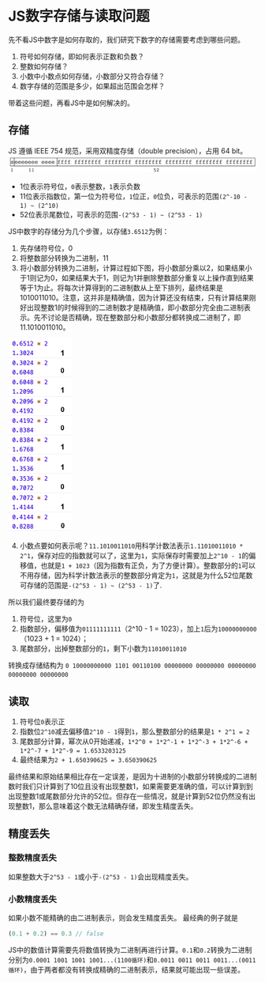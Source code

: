 # JS数字存储与读取问题
先不看JS中数字是如何存取的，我们研究下数字的存储需要考虑到哪些问题。
1. 符号如何存储，即如何表示正数和负数？
2. 整数如何存储？
3. 小数中小数点如何存储，小数部分又符合存储？
4. 数字存储的范围是多少，如果超出范围会怎样？

带着这些问题，再看JS中是如何解决的。

## 存储
JS 遵循 IEEE 754 规范，采用双精度存储（double precision），占用 64 bit。
![二进制存储](../images/binary-storage.png)
- 1位表示符号位，`0`表示整数，`1`表示负数
- 11位表示指数位，第一位为符号位，`1`位正，`0`位负，可表示的范围`(2^-10 - 1) ~ (2^10)`
- 52位表示尾数位，可表示的范围`-(2^53 - 1) ~ (2^53 - 1)`

JS中数字的存储分为几个步骤，以存储`3.6512`为例：
1. 先存储符号位，0
2. 将整数部分转换为二进制，11
3. 将小数部分转换为二进制，计算过程如下图，将小数部分乘以2，如果结果小于1则记为0，如果结果大于1，则记为1并删除整数部分重复以上操作直到结果等于1为止。将每次计算得到的二进制数从上至下排列，最终结果是1010011010。注意，这并非是精确值，因为计算还没有结束，只有计算结果刚好出现整数1的时候得到的二进制数才是精确值，即小数部分完全由二进制表示。先不讨论是否精确，现在整数部分和小数部分都转换成二进制了，即11.1010011010。

![小数转二进制](../images/decimal-to-binary.png)

4. 小数点要如何表示呢？`11.1010011010`用科学计数法表示`1.11010011010 * 2^1`，保存对应的指数就可以了，这里为`1`，实际保存时需要加上`2^10 - 1`的偏移值，也就是`1 + 1023`（因为指数有正负，为了方便计算）。整数部分的`1`可以不用存储，因为科学计数法表示的整数部分肯定为`1`，这就是为什么52位尾数可存储的范围是`-(2^53 - 1) ~ (2^53 - 1)`了.

所以我们最终要存储的为
1. 符号位，这里为`0`
2. 指数部分，偏移值为`01111111111`（2^10 - 1 = 1023），加上`1`后为`10000000000`（1023 + 1 = 1024）；
3. 尾数部分，出掉整数部分的`1`，剩下小数为`11010011010`

转换成存储结构为
`0 10000000000 1101 00110100 00000000 00000000 00000000 00000000 00000000`

## 读取
1. 符号位`0`表示正
2. 指数位`2^10`减去偏移值`2^10 - 1`得到`1`，那么整数部分的结果是`1 * 2^1 = 2`
3. 尾数部分计算，幂次从0开始递减，`1*2^0 + 1*2^-1 + 1*2^-3 + 1*2^-6 + 1*2^-7 + 1*2^-9 = 1.6533203125`
4. 最终结果为`2 + 1.650390625 = 3.650390625`

最终结果和原始结果相比存在一定误差，是因为十进制的小数部分转换成的二进制数时我们只计算到了10位且没有出现整数1，如果需要更准确的值，可以计算到到出现整数1或尾数部分允许的52位。但存在一些情况，就是计算到52位仍然没有出现整数1，那么意味着这个数无法精确存储，即发生精度丢失。

## 精度丢失

### 整数精度丢失
如果整数大于`2^53 - 1`或小于`-(2^53 - 1)`会出现精度丢失。
### 小数精度丢失
如果小数不能精确的由二进制表示，则会发生精度丢失。
最经典的例子就是
```js
(0.1 + 0.2) == 0.3 // false
```
JS中的数值计算需要先将数值转换为二进制再进行计算。`0.1`和`0.2`转换为二进制分别为`0.0001 1001 1001 1001...(1100循环)`和`0.0011 0011 0011 0011...(0011循环)`，由于两者都没有转换成精确的二进制表示，结果就可能出现一些误差。

